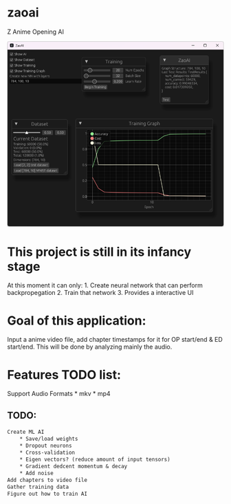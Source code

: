 # zaoai
Z Anime Opening AI

![alt text](img/showcase2.png)

# This project is still in its infancy stage
At this moment it can only:
    1. Create neural network that can perform backpropegation
    2. Train that network
    3. Provides a interactive UI

# Goal of this application:
Input a anime video file, add chapter timestamps for it for OP start/end & ED start/end.
This will be done by analyzing mainly the audio.

# Features TODO list:
Support Audio Formats
    * mkv
    * mp4

## TODO:
    Create ML AI
        * Save/load weights
        * Dropout neurons
        * Cross-validation
        * Eigen vectors? (reduce amount of input tensors)
        * Gradient dedcent momentum & decay
        * Add noise
    Add chapters to video file
    Gather training data
    Figure out how to train AI